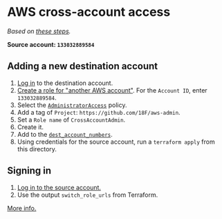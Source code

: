 # AWS cross-account access

_Based on [these steps](https://docs.aws.amazon.com/en_pv/IAM/latest/UserGuide/tutorial_cross-account-with-roles.html)._

**Source account: `133032889584`**

## Adding a new destination account

1. [Log in](https://console.aws.amazon.com/console/home) to the destination account.
1. [Create a role for "another AWS account"](https://console.aws.amazon.com/iam/home#/roles$new?step=type&roleType=crossAccount). For the `Account ID`, enter `133032889584`.
1. Select the [`AdministratorAccess`](https://docs.aws.amazon.com/IAM/latest/UserGuide/access_policies_job-functions.html#jf_administrator) policy.
1. Add a tag of `Project`: `https://github.com/18F/aws-admin`.
1. Set a `Role name` of `CrossAccountAdmin`.
1. Create it.
1. Add to the [`dest_account_numbers`](vars.tf).
1. Using credentials for the source account, run a `terraform apply` from this directory.

## Signing in

1. [Log in to the source account.](https://133032889584.signin.aws.amazon.com/console)
1. Use the output `switch_role_urls` from Terraform.

[More info.](https://docs.aws.amazon.com/en_pv/IAM/latest/UserGuide/id_roles_use_switch-role-console.html)
